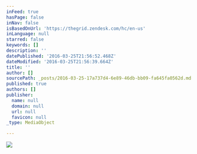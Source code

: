 ```yaml
---
inFeed: true
hasPage: false
inNav: false
isBasedOnUrl: 'https://thegrid.zendesk.com/hc/en-us'
inLanguage: null
starred: false
keywords: []
description: ''
datePublished: '2016-03-25T21:56:52.468Z'
dateModified: '2016-03-25T21:56:39.664Z'
title: ''
author: []
sourcePath: _posts/2016-03-25-17a737d4-6e89-46db-bb09-fa645fa0562d.md
published: true
authors: []
publisher:
  name: null
  domain: null
  url: null
  favicon: null
_type: MediaObject

---
```

![](https://the-grid-user-content.s3-us-west-2.amazonaws.com/c988828c-ee07-4a0a-9dc1-c2cac79fd7fd.png)